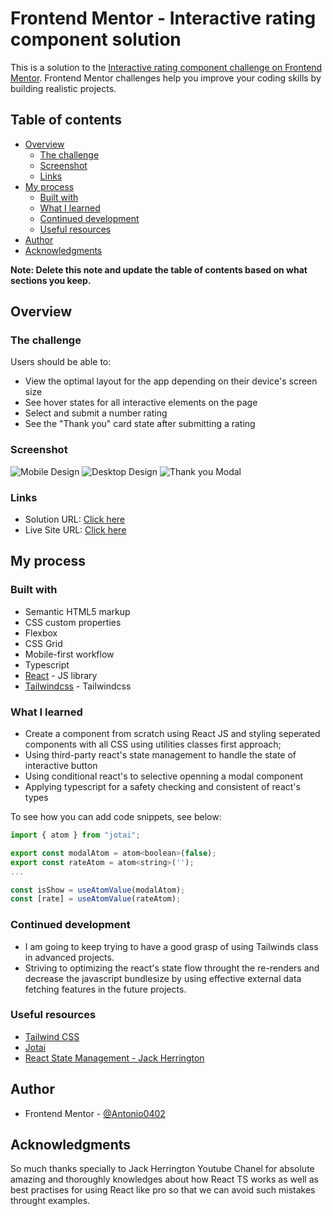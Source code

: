 # Frontend Mentor - Interactive rating component solution

This is a solution to the [Interactive rating component challenge on Frontend Mentor](https://www.frontendmentor.io/challenges/interactive-rating-component-koxpeBUmI). Frontend Mentor challenges help you improve your coding skills by building realistic projects.

## Table of contents

- [Overview](#overview)
  - [The challenge](#the-challenge)
  - [Screenshot](#screenshot)
  - [Links](#links)
- [My process](#my-process)
  - [Built with](#built-with)
  - [What I learned](#what-i-learned)
  - [Continued development](#continued-development)
  - [Useful resources](#useful-resources)
- [Author](#author)
- [Acknowledgments](#acknowledgments)

**Note: Delete this note and update the table of contents based on what sections you keep.**

## Overview

### The challenge

Users should be able to:

- View the optimal layout for the app depending on their device's screen size
- See hover states for all interactive elements on the page
- Select and submit a number rating
- See the "Thank you" card state after submitting a rating

### Screenshot

![Mobile Design](./screenshots/mobile-design.png)
![Desktop Design](./screenshots/desktop-design.png)
![Thank you Modal](./screenshots/thank-you-modal.png)

### Links

- Solution URL: [Click here](https://github.com/Antonio0402/interactive-rating-component-with-react)
- Live Site URL: [Click here](https://interactive-rating-component-with-jotai.netlify.app/)

## My process

### Built with

- Semantic HTML5 markup
- CSS custom properties
- Flexbox
- CSS Grid
- Mobile-first workflow
- Typescript
- [React](https://reactjs.org/) - JS library
- [Tailwindcss](https://tailwindcss.com) - Tailwindcss

### What I learned

- Create a component from scratch using React JS and styling seperated components with all CSS using utilities classes first approach;
- Using third-party react's state management to handle the state of interactive button
- Using conditional react's to selective openning a modal component
- Applying typescript for a safety checking and consistent of react's types

To see how you can add code snippets, see below:

```js
import { atom } from "jotai";

export const modalAtom = atom<boolean>(false);
export const rateAtom = atom<string>('');
...

const isShow = useAtomValue(modalAtom);
const [rate] = useAtomValue(rateAtom);
```

### Continued development

- I am going to keep trying to have a good grasp of using Tailwinds class in advanced projects.
- Striving to optimizing the react's state flow throught the re-renders and decrease the javascript bundlesize by using effective external data fetching features in the future projects.

### Useful resources

- [Tailwind CSS](https://tailwindcss.com/)
- [Jotai](https://jotai.org/)
- [React State Management - Jack Herrington](https://youtu.be/-bEzt5ISACA)

## Author

- Frontend Mentor - [@Antonio0402](https://www.frontendmentor.io/profile/Antonio0402)

## Acknowledgments

So much thanks specially to Jack Herrington Youtube Chanel for absolute amazing and thoroughly knowledges about how React TS works as well as best practises for using React like pro so that we can avoid such mistakes throught examples.
